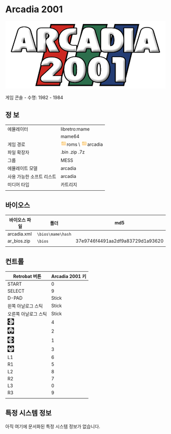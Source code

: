 # Arcadia 2001

![](title.svg)

게임 콘솔 - 수명: 1982 - 1984


## 정 보

|||
|---|---|
| 에뮬레이터 | libretro:mame |
|  | mame64 |
| 게임 경로 | ![](../icon.png)roms \ ![](../icon.png)arcadia |
| 파일 확장자 | .bin .zip .7z |
| 그룹 | MESS |
| 에뮬레이트 모델 | arcadia |
| 사용 가능한 소프트 리스트 | arcadia |
| 미디어 타입 | 카트리지 |
|||


## 바이오스

| 바이오스 파일 | 폴더 | md5 |
|---|---|---|
| arcadia.xml | `\bios\mame\hash` |  |
| ar_bios.zip | `\bios` | 37e9746f4491aa2df9a83729d1a93620 |
|||


## 컨트롤

| Retrobat 버튼 | Arcadia 2001 키 |
|---|---|
| START | 0 |
| SELECT | 9 |
| D-PAD | Stick |
| 왼쪽 아날로그 스틱 | Stick |
| 오른쪽 아날로그 스틱 | Stick |
| ![](../west.webp) | 4 |
| ![](../south.webp) | 2 |
| ![](../east.webp) | 1 |
| ![](../north.webp) | 3 |
| L1 | 6 |
| R1 | 5 |
| L2 | 8 |
| R2 | 7 |
| L3 | 0 |
| R3 | 9 |
|||


## 특정 시스템 정보

아직 여기에 문서화된 특정 시스템 정보가 없습니다.